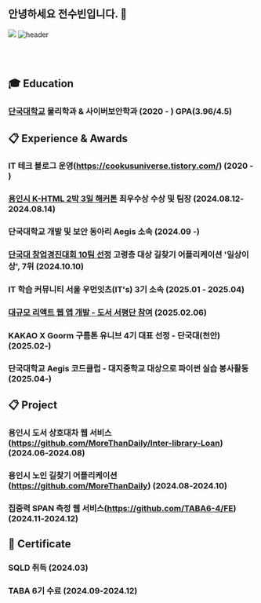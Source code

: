 ## 안녕하세요 전수빈입니다. 👋
<a href="https://hits.seeyoufarm.com"><img src="https://hits.seeyoufarm.com/api/count/incr/badge.svg?url=https%3A%2F%2Fgithub.com%2Fcooku222&count_bg=%2379C83D&title_bg=%23555555&icon=&icon_color=%23E7E7E7&title=hits&edge_flat=false"/></a>
![header](https://capsule-render.vercel.app/api?type=wave&color=auto&height=300&section=header&text=Jeon%20Subin&fontSize=90)

 <br/>
 <br/>

## :mortar_board: Education
### [단국대학교](https://dankook.ac.kr/)  물리학과 & 사이버보안학과 (2020 - ) GPA(3.96/4.5)
##  :clipboard: Experience & Awards
### IT 테크 블로그 운영(https://cookusuniverse.tistory.com/) (2020 - )
### [용인시 K-HTML 2박 3일 해커톤](https://webzine.dankook.ac.kr/news/articleView.html?idxno=180) 최우수상 수상 및 팀장 (2024.08.12-2024.08.14)
### 단국대학교 개발 및 보안 동아리 Aegis 소속 (2024.09 -)
### [단국대 창업경진대회 10팀 선정](https://startup.dankook.ac.kr/web/startup/-13?p_p_id=Bbs_WAR_bbsportlet&p_p_lifecycle=0&p_p_state=normal&p_p_mode=view&p_p_col_id=column-2&p_p_col_count=1&_Bbs_WAR_bbsportlet_curPage=1&_Bbs_WAR_bbsportlet_action=view_message&_Bbs_WAR_bbsportlet_messageId=793567) 고령층 대상 길찾기 어플리케이션 '일상이상', 7위 (2024.10.10)
### IT 학습 커뮤니티 서울 우먼잇츠(IT's) 3기 소속 (2025.01 - 2025.04)
### [대규모 리액트 웹 앱 개발 - 도서 서평단 참여](https://product.kyobobook.co.kr/detail/S000215561417) (2025.02.06)
### KAKAO X Goorm 구름톤 유니브 4기 대표 선정 - 단국대(천안) (2025.02-)
### 단국대학교 Aegis 코드클럽 - 대지중학교 대상으로 파이썬 실습 봉사활동 (2025.04-)

##  :clipboard: Project
### 용인시 도서 상호대차 웹 서비스(https://github.com/MoreThanDaily/Inter-library-Loan) (2024.06-2024.08)
### 용인시 노인 길찾기 어플리케이션(https://github.com/MoreThanDaily) (2024.08-2024.10) 
### 집중력 SPAN 측정 웹 서비스(https://github.com/TABA6-4/FE) (2024.11-2024.12) 

##  🌱 Certificate
### SQLD 취득 (2024.03)
### TABA 6기 수료 (2024.09-2024.12)
<!--
